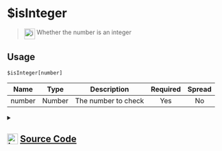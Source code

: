 # $isInteger
> <img align="top" src="https://upload.wikimedia.org/wikipedia/commons/thumb/e/e4/Infobox_info_icon.svg/160px-Infobox_info_icon.svg.png?20150409153300" alt="image" width="25" height="auto"> Whether the number is an integer
## Usage
```
$isInteger[number]
```
| Name | Type | Description | Required | Spread
| :---: | :---: | :---: | :---: | :---: |
number | Number | The number to check | Yes | No
<details>
<summary>
    
## <img align="top" src="https://cdn4.iconfinder.com/data/icons/iconsimple-logotypes/512/github-512.png" alt="image" width="25" height="auto">  [Source Code](https://github.com/tryforge/ForgeScript-V2/blob/main/src/native/isInteger.ts)
    
</summary>
    
```ts
import { ArgType, NativeFunction, Return } from "../structures"

export default new NativeFunction({
    name: "$isInteger",
    description: "Whether the number is an integer",
    unwrap: true,
    args: [
        {
            name: "number",
            description: "The number to check",
            required: true,
            rest: false,
            type: ArgType.Number
        }
    ],
    brackets: true,
    execute(ctx, [ n ]) {
        return Return.success(n % 1 !== 0)
    },
})
```
    
</details>